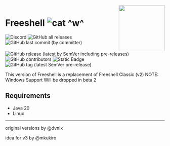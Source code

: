 <img align="right" height="145" src="https://novagoncdn.netlify.app/logo/freeshell/v3/icon%402x.png">

# Freeshell ![cat ^w^](https://nukocities.neocities.org/nuko/react/cat12.gif)

![Discord](https://img.shields.io/discord/1077666975280537691?logo=discord&label=Novagon%20Discord&color=red&link=https%3A%2F%2Fdiscord.gg%2FyqgwJNAfHe)
![GitHub all releases](https://img.shields.io/github/downloads/project-novagon/freeshell/total?logo=github&label=All%20Downloads&color=orange)
![GitHub last commit (by committer)](https://img.shields.io/github/last-commit/project-novagon/freeshell?color=yellow)
![GitHub release (latest by SemVer including pre-releases)](https://img.shields.io/github/downloads-pre/project-novagon/freeshell/latest/total?label=Downloads%20for%20latest%20release&color=green)
![GitHub contributors](https://img.shields.io/github/contributors/project-novagon/freeshell?color=lightblue)
![Static Badge](https://img.shields.io/badge/Freeshell-Open%20Source%20Is%20Love-blue)
![GitHub tag (latest SemVer pre-release)](https://img.shields.io/github/v/tag/project-novagon/freeshell?label=Latest%20Tag&color=purple)

This version of Freeshell is a replacement of Freeshell Classic (v2)
NOTE: Windows Support Will be dropped in beta 2
## Requirements
- Java 20
- Linux
  
---

original versions by @dvnlx

idea for v3 by @mkukiro

